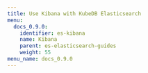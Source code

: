 ```yaml
---
title: Use Kibana with KubeDB Elasticsearch
menu:
  docs_0.9.0:
    identifier: es-kibana
    name: Kibana
    parent: es-elasticsearch-guides
    weight: 55
menu_name: docs_0.9.0
---
```


